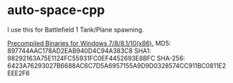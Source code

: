 # auto-space-cpp
I use this for Battlefield 1 Tank/Plane spawning.

<a href="https://github.com/3N7R0PY1337/auto-space-cpp/blob/master/auto-space.exe">Precompiled Binaries for Windows 7/8/8.1/10(x86).</a>
MD5: 897744AAC178AD2EAB940D4C94A383C8
SHA1: 98292163A75E1124FC55931FC0EF4452693E8BFC
SHA-256: 6423A76293027B6688AC6C7D5A6957155A9D9D0328574CC911BC0811E2EEE2F6
